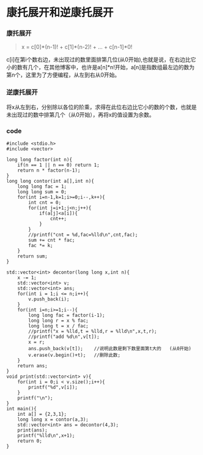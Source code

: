 # 康托展开和逆康托展开

### 康托展开

> x = c[0]\*(n-1)! + c[1]\*(n-2)! + ... + c[n-1]\*0!

c[i]在第i个数右边，未出现过的数里面排第几位(从0开始),也就是说，在右边比它小的数有几个，在其他博客中，也许是a[n]\*n!开始，a[n]是指数组最左边的数为第n个，这里为了方便编程，从左到右从0开始。

### 逆康托展开

将x从左到右，分别除以各位的阶乘，求得在此位右边比它小的数的个数，也就是未出现过的数中排第几个（从0开始），再将x的值设置为余数。

### code
```
#include <stdio.h>
#include <vector>

long long factor(int n){
    if(n == 1 || n == 0) return 1;
    return n * factor(n-1);
}
long long contor(int a[],int n){
    long long fac = 1;
    long long sum = 0;
    for(int i=n-1,k=1;i>=0;i--,k++){
        int cnt = 0;
        for(int j=i+1;j<n;j++){
            if(a[j]<a[i]){
                cnt++;
            }
        }
        //printf("cnt = %d,fac=%lld\n",cnt,fac);
        sum += cnt * fac;
        fac *= k;
    }
    return sum;
}

std::vector<int> decontor(long long x,int n){
    x -= 1;
    std::vector<int> v;
    std::vector<int> ans;
    for(int i = 1;i <= n;i++){
        v.push_back(i);
    }
    for(int i=n;i>=1;i--){
        long long fac = factor(i-1);
        long long r = x % fac;
        long long t = x / fac;
        //printf("x = %lld,t = %lld,r = %lld\n",x,t,r);
        //printf("add %d\n",v[t]);
        x = r;
        ans.push_back(v[t]);    //说明此数是剩下数里面第t大的   (从0开始)
        v.erase(v.begin()+t);   //删除此数;
    }
    return ans;
}
void print(std::vector<int> v){
    for(int i = 0;i < v.size();i++){
        printf("%d",v[i]);
    }
    printf("\n");
}
int main(){
    int a[] = {2,3,1};
    long long x = contor(a,3);
    std::vector<int> ans = decontor(4,3);
    print(ans);
    printf("%lld\n",x+1);
    return 0;
}
```
